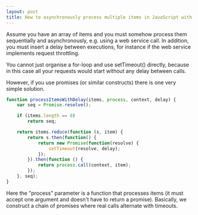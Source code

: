 ```yaml
---
layout: post
title: How to asynchronously process multiple items in JavaScript with a fixed delay between executions
---
```


Assume you have an array of items and you must somehow process them sequentially and asynchronously, e.g. using a web service call.
In addition, you must insert a delay between executions, for instance if the web service implements request throttling.

You cannot just organise a for-loop and use setTimeout() directly, because in this case all your requests would start without  any delay between calls.

However, if you use promises (or similar constructs) there is one very simple solution.

```javascript
function processItemsWithDelay(items, process, context, delay) {
	var seq = Promise.resolve();

	if (items.length == 0)
		return seq;

	return items.reduce(function (s, item) {
		return s.then(function() {
			return new Promise(function(resolve) {
				setTimeout(resolve, delay);
			});
		}).then(function () {
			return process.call(context, item);
		});
	}, seq);
}
```

Here the "process" parameter is a function that processes items (it must accept one argument and doesn't have to return a promise).
Basically, we construct a chain of promises where real calls alternate with timeouts.
